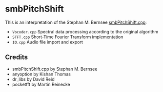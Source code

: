 # smbPitchShift

This is an interpretation of the Stephan M. Bernsee [smbPitchShift.cpp](https://blogs.zynaptiq.com/bernsee/download):

* `Vocoder.cpp` Spectral data processing according to the original algorithm
* `STFT.cpp` Short-Time Fourier Transform implementation
* `IO.cpp` Audio file import and export

## Credits

* smbPitchShift.cpp by Stephan M. Bernsee
* anyoption by Kishan Thomas
* dr_libs by David Reid
* pocketfft by Martin Reinecke
